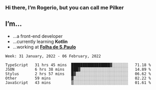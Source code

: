 ### Hi there, I’m Rogerio, but you can call me Pilker

## I’m…
- …a front-end developer
- …currently learning **Kotlin**
- …working at [**Folha de S.Paulo**](https://www.folha.com.br/)

<!--START_SECTION:waka-->
```text
Week: 31 January, 2022 - 06 February, 2022

TypeScript   31 hrs 45 mins  █████████████████▓░░░░░░░   71.18 % 
JSON         6 hrs 38 mins   ███▓░░░░░░░░░░░░░░░░░░░░░   14.89 % 
Stylus       2 hrs 57 mins   █▓░░░░░░░░░░░░░░░░░░░░░░░   06.62 % 
Other        59 mins         ▓░░░░░░░░░░░░░░░░░░░░░░░░   02.22 % 
JavaScript   43 mins         ▒░░░░░░░░░░░░░░░░░░░░░░░░   01.61 % 
```
<!--END_SECTION:waka-->
